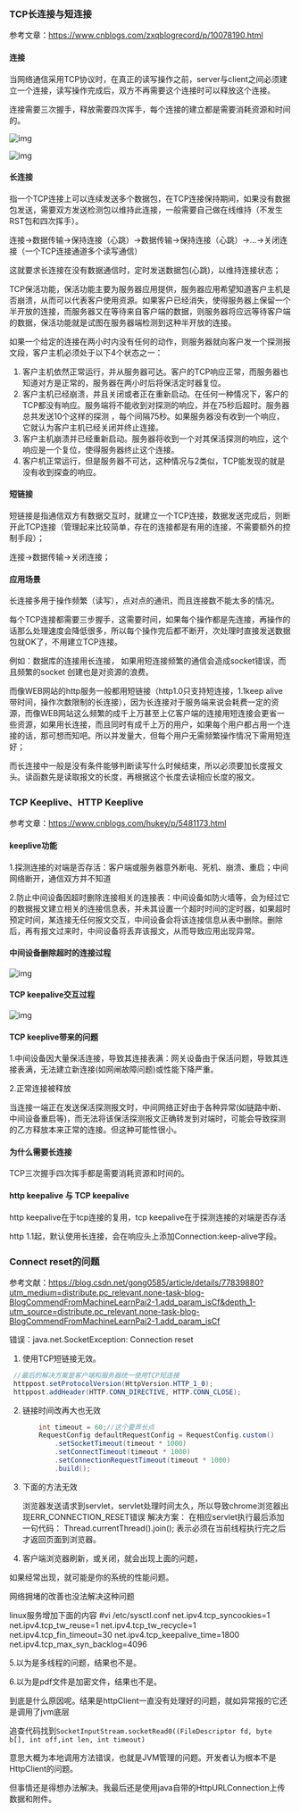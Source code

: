 ### TCP长连接与短连接

参考文章：https://www.cnblogs.com/zxqblogrecord/p/10078190.html

#### 连接

当网络通信采用TCP协议时，在真正的读写操作之前，server与client之间必须建立一个连接，读写操作完成后，双方不再需要这个连接时可以释放这个连接。

连接需要三次握手，释放需要四次挥手，每个连接的建立都是需要消耗资源和时间的。

![img](https://img2018.cnblogs.com/blog/666205/201812/666205-20181206175217237-1106802555.jpg)

![img](https://img2018.cnblogs.com/blog/666205/201812/666205-20181206175227708-1559172055.jpg)

#### 长连接

指一个TCP连接上可以连续发送多个数据包，在TCP连接保持期间，如果没有数据包发送，需要双方发送检测包以维持此连接，一般需要自己做在线维持（不发生RST包和四次挥手）。

连接->数据传输->保持连接（心跳）->数据传输->保持连接（心跳）->...->关闭连接（一个TCP连接通道多个读写通信）

这就要求长连接在没有数据通信时，定时发送数据包(心跳)，以维持连接状态；

TCP保活功能，保活功能主要为服务器应用提供，服务器应用希望知道客户主机是否崩溃，从而可以代表客户使用资源。如果客户已经消失，使得服务器上保留一个半开放的连接，而服务器又在等待来自客户端的数据，则服务器将应远等待客户端的数据，保活功能就是试图在服务器端检测到这种半开放的连接。

如果一个给定的连接在两小时内没有任何的动作，则服务器就向客户发一个探测报文段，客户主机必须处于以下4个状态之一：

1. 客户主机依然正常运行，并从服务器可达。客户的TCP响应正常，而服务器也知道对方是正常的，服务器在两小时后将保活定时器复位。
2. 客户主机已经崩溃，并且关闭或者正在重新启动。在任何一种情况下，客户的TCP都没有响应。服务端将不能收到对探测的响应，并在75秒后超时。服务器总共发送10个这样的探测 ，每个间隔75秒。如果服务器没有收到一个响应，它就认为客户主机已经关闭并终止连接。
3. 客户主机崩溃并已经重新启动。服务器将收到一个对其保活探测的响应，这个响应是一个复位，使得服务器终止这个连接。
4. 客户机正常运行，但是服务器不可达，这种情况与2类似，TCP能发现的就是没有收到探查的响应。

#### 短链接

短链接是指通信双方有数据交互时，就建立一个TCP连接，数据发送完成后，则断开此TCP连接（管理起来比较简单，存在的连接都是有用的连接，不需要额外的控制手段）；

连接->数据传输->关闭连接；



#### 应用场景

长连接多用于操作频繁（读写），点对点的通讯，而且连接数不能太多的情况。

每个TCP连接都需要三步握手，这需要时间，如果每个操作都是先连接，再操作的话那么处理速度会降低很多，所以每个操作完后都不断开，次处理时直接发送数据包就OK了，不用建立TCP连接。

例如：数据库的连接用长连接， 如果用短连接频繁的通信会造成socket错误，而且频繁的socket 创建也是对资源的浪费。

而像WEB网站的http服务一般都用短链接（http1.0只支持短连接，1.1keep alive 带时间，操作次数限制的长连接），因为长连接对于服务端来说会耗费一定的资源，而像WEB网站这么频繁的成千上万甚至上亿客户端的连接用短连接会更省一些资源，如果用长连接，而且同时有成千上万的用户，如果每个用户都占用一个连接的话，那可想而知吧。所以并发量大，但每个用户无需频繁操作情况下需用短连好；

而长连接中一般是没有条件能够判断读写什么时候结束，所以必须要加长度报文头。读函数先是读取报文的长度，再根据这个长度去读相应长度的报文。



### TCP Keeplive、HTTP Keeplive

参考文章：https://www.cnblogs.com/hukey/p/5481173.html

#### keeplive功能

1.探测连接的对端是否存活：客户端或服务器意外断电、死机、崩溃、重启；中间网络断开，通信双方并不知道

2.防止中间设备因超时删除连接相关的连接表：中间设备如防火墙等，会为经过它的数据报文建立相关的连接信息表，并未其设置一个超时时间的定时器，如果超时预定时间，某连接无任何报文交互，中间设备会将该连接信息从表中删除。删除后，再有报文过来时，中间设备将丢弃该报文，从而导致应用出现异常。

#### 中间设备删除超时的连接过程

![img](https://img-blog.csdnimg.cn/20190220151443338.png?x-oss-process=image/watermark,type_ZmFuZ3poZW5naGVpdGk,shadow_10,text_aHR0cHM6Ly9ibG9nLmNzZG4ubmV0L3UwMTA5MTg0ODc=,size_16,color_FFFFFF,t_70)

#### TCP keepalive交互过程

![img](https://img-blog.csdnimg.cn/20190220152517893.png?x-oss-process=image/watermark,type_ZmFuZ3poZW5naGVpdGk,shadow_10,text_aHR0cHM6Ly9ibG9nLmNzZG4ubmV0L3UwMTA5MTg0ODc=,size_16,color_FFFFFF,t_70)

#### TCP keeplive带来的问题

1.中间设备因大量保活连接，导致其连接表满：网关设备由于保活问题，导致其连接表满，无法建立新连接(如网闸故障问题)或性能下降严重。

2.正常连接被释放

当连接一端正在发送保活探测报文时，中间网络正好由于各种异常(如链路中断、中间设备重启等)，而无法将该保活探测报文正确转发到对端时，可能会导致探测的乙方释放本来正常的连接。但这种可能性很小。

#### 为什么需要长连接

TCP三次握手四次挥手都是需要消耗资源和时间的。

#### http keepalive 与 TCP keepalive

http keepalive在于tcp连接的复用，tcp keepalive在于探测连接的对端是否存活

http 1.1起，默认使用长连接，会在响应头上添加Connection:keep-alive字段。



### Connect reset的问题

参考文献：https://blog.csdn.net/gong0585/article/details/77839880?utm_medium=distribute.pc_relevant.none-task-blog-BlogCommendFromMachineLearnPai2-1.add_param_isCf&depth_1-utm_source=distribute.pc_relevant.none-task-blog-BlogCommendFromMachineLearnPai2-1.add_param_isCf

错误：java.net.SocketException: Connection reset

1. 使用TCP短链接无效。

```java
 //最后的解决方案是客户端和服务器统一使用TCP短连接
 httppost.setProtocolVersion(HttpVersion.HTTP_1_0);
 httppost.addHeader(HTTP.CONN_DIRECTIVE, HTTP.CONN_CLOSE);
```

2. 链接时间改再大也无效

   ```java
       int timeout = 60;//这个要弄长点
       RequestConfig defaultRequestConfig = RequestConfig.custom()
           .setSocketTimeout(timeout * 1000)
           .setConnectTimeout(timeout * 1000)
           .setConnectionRequestTimeout(timeout * 1000)
           .build();
   ```

3. 下面的方法无效

   浏览器发送请求到servlet，servlet处理时间太久，所以导致chrome浏览器出现ERR_CONNECTION_RESET错误
   解决方案： 
   在相应servlet执行最后添加一句代码：
   Thread.currentThread().join();
   表示必须在当前线程执行完之后才返回页面到浏览器。

4. 客户端浏览器刷新，或关闭，就会出现上面的问题，

如果经常出现，就可能是你的系统的性能问题。

网络拥堵的改善也没法解决这种问题

linux服务增加下面的内容
\#vi /etc/sysctl.conf
net.ipv4.tcp_syncookies=1
net.ipv4.tcp_tw_reuse=1
net.ipv4.tcp_tw_recycle=1
net.ipv4.tcp_fin_timeout=30
net.ipv4.tcp_keepalive_time=1800
net.ipv4.tcp_max_syn_backlog=4096

5.以为是多线程的问题，结果也不是。

6.以为是pdf文件是加密文件，结果也不是。



到底是什么原因呢。结果是httpClient一直没有处理好的问题，就如异常报的它还是调用了jvm底层

追查代码找到`SocketInputStream.socketRead0((FileDescriptor fd, byte b[], int off,int len, int timeout)`

意思大概为本地调用方法错误，也就是JVM管理的问题。开发者认为根本不是HttpClient的问题。

但事情还是得想办法解决。我最后还是使用java自带的HttpURLConnection上传数据和附件。